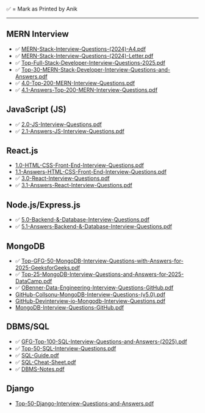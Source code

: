✅ = Mark as Printed by Anik

---

## MERN Interview
- ✅ [MERN-Stack-Interview-Questions-(2024)-A4.pdf](./mern/MERN-Stack-Interview-Questions-(2024)-A4.pdf)
- ✅ [MERN-Stack-Interview-Questions-(2024)-Letter.pdf](./mern/MERN-Stack-Interview-Questions-(2024)-Letter.pdf)
- ✅ [Top-Full-Stack-Developer-Interview-Questions-2025.pdf](./mern/Top-Full-Stack-Developer-Interview-Questions-2025.pdf)
- ✅ [Top-30-MERN-Stack-Developer-Interview-Questions-and-Answers.pdf](./mern/Top-30-MERN-Stack-Developer-Interview-Questions-and-Answers.pdf)
- ✅ [4.0-Top-200-MERN-Interview-Questions.pdf](./mern/4.0-Top-200-MERN-Interview-Questions.pdf)
- ✅ [4.1-Answers-Top-200-MERN-Interview-Questions.pdf](./mern/4.1-Answers-Top-200-MERN-Interview-Questions.pdf)

## JavaScript (JS)
- ✅ [2.0-JS-Interview-Questions.pdf](./javascript/2.0-JS-Interview-Questions.pdf)
- ✅ [2.1-Answers-JS-Interview-Questions.pdf](./javascript/2.1-Answers-JS-Interview-Questions.pdf)

## React.js
- [1.0-HTML-CSS-Front-End-Interview-Questions.pdf](./reactjs/1.0-HTML-CSS-Front-End-Interview-Questions.pdf)
- [1.1-Answers-HTML-CSS-Front-End-Interview-Questions.pdf](./reactjs/1.1-Answers-HTML-CSS-Front-End-Interview-Questions.pdf)
- ✅ [3.0-React-Interview-Questions.pdf](./reactjs/3.0-React-Interview-Questions.pdf)
- ✅ [3.1-Answers-React-Interview-Questions.pdf](./reactjs/3.1-Answers-React-Interview-Questions.pdf)

## Node.js/Express.js
- ✅ [5.0-Backend-&-Database-Interview-Questions.pdf](./nodejs-expressjs/5.0-Backend-&-Database-Interview-Questions.pdf)
- ✅ [5.1-Answers-Backend-&-Database-Interview-Questions.pdf](./nodejs-expressjs/5.1-Answers-Backend-&-Database-Interview-Questions.pdf)

## MongoDB
- ✅ [Top-GFG-50-MongoDB-Interview-Questions-with-Answers-for-2025-GeeksforGeeks.pdf](./mongodb/Top-GFG-50-MongoDB-Interview-Questions-with-Answers-for-2025-GeeksforGeeks.pdf)
- ✅ [Top-25-MongoDB-Interview-Questions-and-Answers-for-2025-DataCamp.pdf](./mongodb/Top-25-MongoDB-Interview-Questions-and-Answers-for-2025-DataCamp.pdf)
- ✅ [OBenner-Data-Engineering-Interview-Questions-GitHub.pdf](./mongodb/OBenner-Data-Engineering-Interview-Questions-GitHub.pdf)
- [GitHub-Collsonu-MongoDB-Interview-Questions-(v5.0).pdf](./mongodb/GitHub-Collsonu-MongoDB-Interview-Questions-(v5.0).pdf)
- [GitHub-Devinterview-io-Mongodb-Interview-Questions.pdf](./mongodb/GitHub-Devinterview-io-Mongodb-Interview-Questions.pdf)
- [MongoDB-Interview-Questions-GitHub.pdf](./mongodb/MongoDB-Interview-Questions-GitHub.pdf)

## DBMS/SQL
- ✅ [GFG-Top-100-SQL-Interview-Questions-and-Answers-(2025).pdf](./dbms-sql/GFG-Top-100-SQL-Interview-Questions-and-Answers-(2025).pdf)
- ✅ [Top-50-SQL-Interview-Questions.pdf](./dbms-sql/Top-50-SQL-Interview-Questions.pdf)
- ✅ [SQL-Guide.pdf](./dbms-sql/SQL-Guide.pdf)
- ✅ [SQL-Cheat-Sheet.pdf](./dbms-sql/SQL-Cheat-Sheet.pdf)
- ✅ [DBMS-Notes.pdf](./dbms-sql/DBMS-Notes.pdf)

## Django
- [Top-50-Django-Interview-Questions-and-Answers.pdf](./django/Top-50-Django-Interview-Questions-and-Answers.pdf)

